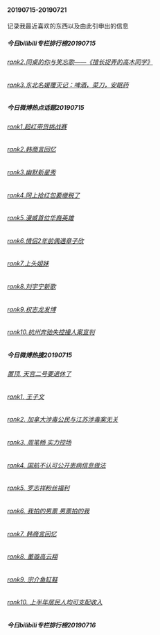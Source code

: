 #### 20190715-20190721
记录我最近喜欢的东西以及由此引申出的信息
##### 今日bilibili专栏排行榜20190715
###### [rank2.同桌的你与笑忘歌——《擅长捉弄的高木同学》](https://www.bilibili.com/read/cv3033516)
###### [rank3.东北名媛覆灭记：啤酒，菜刀，安眠药](https://www.bilibili.com/read/cv3063071)
##### 今日微博热点话题20190715
###### [rank1.超红带货挑战赛](http://s.weibo.com/weibo?q=%23%E8%B6%85%E7%BA%A2%E5%B8%A6%E8%B4%A7%E6%8C%91%E6%88%98%E8%B5%9B%23)
###### [rank2.韩商言回忆](https://s.weibo.com/weibo?q=%23%E9%9F%A9%E5%95%86%E8%A8%80%E5%9B%9E%E5%BF%86%23)
###### [rank3.幽默新星秀](https://s.weibo.com/weibo?q=%23%E5%B9%BD%E9%BB%98%E6%96%B0%E6%98%9F%E7%A7%80%23&url_suda=module%3Apc_band%7Cadid%3A55138%7Cpos%3A3%7Ccate%3Aall)
###### [rank4.网上抢红包要缴税了](https://s.weibo.com/weibo?q=%23%E7%BD%91%E4%B8%8A%E6%8A%A2%E7%BA%A2%E5%8C%85%E8%A6%81%E7%BC%B4%E7%A8%8E%E4%BA%86%23)
###### [rank5.漫威首位华裔英雄](https://s.weibo.com/weibo?q=%23%E6%BC%AB%E5%A8%81%E9%A6%96%E4%BD%8D%E5%8D%8E%E8%A3%94%E8%8B%B1%E9%9B%84%23)
###### [rank6.情侣2年前偶遇章子欣](https://s.weibo.com/weibo?q=%23%E6%83%85%E4%BE%A32%E5%B9%B4%E5%89%8D%E5%81%B6%E9%81%87%E7%AB%A0%E5%AD%90%E6%AC%A3%23)
###### [rank7.上头姐妹](https://s.weibo.com/weibo?q=%23%E4%B8%8A%E5%A4%B4%E5%A7%90%E5%A6%B9%23)
###### [rank8.刘宇宁新歌](https://s.weibo.com/weibo?q=%23%E5%88%98%E5%AE%87%E5%AE%81%E6%96%B0%E6%AD%8C%23)
###### [rank9.权志龙发博](https://s.weibo.com/weibo?q=%23%E6%9D%83%E5%BF%97%E9%BE%99%E5%8F%91%E5%8D%9A%23)
###### [rank10.杭州奔驰失控撞人案宣判](https://s.weibo.com/weibo?q=%23%E6%9D%AD%E5%B7%9E%E5%A5%94%E9%A9%B0%E5%A4%B1%E6%8E%A7%E6%92%9E%E4%BA%BA%E6%A1%88%E5%AE%A3%E5%88%A4%23)
##### 今日微博热搜20190715
###### [置顶.  天宫二号要退休了](https://s.weibo.com/weibo?q=%23%E5%A4%A9%E5%AE%AB%E4%BA%8C%E5%8F%B7%E8%A6%81%E9%80%80%E4%BC%91%E4%BA%86%23&Refer=new_time)
###### [rank1.  王子文](https://s.weibo.com/weibo?q=%23%E7%8E%8B%E5%AD%90%E6%96%87%23&Refer=top)
###### [rank2.  加拿大涉毒公民与江苏涉毒案无关](https://s.weibo.com/weibo?q=%23%E5%8A%A0%E6%8B%BF%E5%A4%A7%E6%B6%89%E6%AF%92%E5%85%AC%E6%B0%91%E4%B8%8E%E6%B1%9F%E8%8B%8F%E6%B6%89%E6%AF%92%E6%A1%88%E6%97%A0%E5%85%B3%23&Refer=top)
###### [rank3.	周笔畅 实力控场](https://s.weibo.com/weibo?q=%E5%91%A8%E7%AC%94%E7%95%85%20%E5%AE%9E%E5%8A%9B%E6%8E%A7%E5%9C%BA&Refer=top)
###### [rank4.	国航不认可公开患病信息做法](https://s.weibo.com/weibo?q=%E5%9B%BD%E8%88%AA%E4%B8%8D%E8%AE%A4%E5%8F%AF%E5%85%AC%E5%BC%80%E6%82%A3%E7%97%85%E4%BF%A1%E6%81%AF%E5%81%9A%E6%B3%95&Refer=top)
###### [rank5.	罗志祥粉丝福利](https://s.weibo.com/weibo?q=%23%E7%BD%97%E5%BF%97%E7%A5%A5%E7%B2%89%E4%B8%9D%E7%A6%8F%E5%88%A9%23&Refer=top)
###### [rank6.	我拍的男票 男票拍的我](https://s.weibo.com/weibo?q=%23%E6%88%91%E6%8B%8D%E7%9A%84%E7%94%B7%E7%A5%A8%20%E7%94%B7%E7%A5%A8%E6%8B%8D%E7%9A%84%E6%88%91%23&Refer=top)
###### [rank7.	韩商言回忆](https://s.weibo.com/weibo?q=%23%E9%9F%A9%E5%95%86%E8%A8%80%E5%9B%9E%E5%BF%86%23&Refer=top)
###### [rank8.	董璇高云翔](https://s.weibo.com/weibo?q=%23%E8%91%A3%E7%92%87%E9%AB%98%E4%BA%91%E7%BF%94%23&Refer=top)
###### [rank9.	宗介鱼缸鞋](https://s.weibo.com/weibo?q=%23%E5%AE%97%E4%BB%8B%E9%B1%BC%E7%BC%B8%E9%9E%8B%23&Refer=top)
###### [rank10.	上半年居民人均可支配收入 ](https://s.weibo.com/weibo?q=%23%E4%B8%8A%E5%8D%8A%E5%B9%B4%E5%B1%85%E6%B0%91%E4%BA%BA%E5%9D%87%E5%8F%AF%E6%94%AF%E9%85%8D%E6%94%B6%E5%85%A5%23&Refer=top)
##### 今日bilibili专栏排行榜20190716
